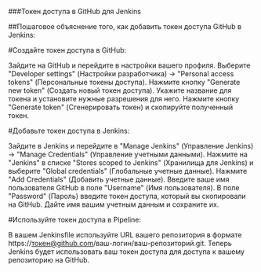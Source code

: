 ###Токен доступа в GitHub для Jenkins

##Пошаговое объяснение того, как добавить токен доступа GitHub в Jenkins:

#Создайте токен доступа в GitHub:

Зайдите на GitHub и перейдите в настройки вашего профиля.
Выберите "Developer settings" (Настройки разработчика) -> "Personal access tokens" (Персональные токены доступа).
Нажмите кнопку "Generate new token" (Создать новый токен доступа).
Укажите название для токена и установите нужные разрешения для него.
Нажмите кнопку "Generate token" (Сгенерировать токен) и скопируйте полученный токен.

#Добавьте токен доступа в Jenkins:

Зайдите в Jenkins и перейдите в "Manage Jenkins" (Управление Jenkins) -> "Manage Credentials" (Управление учетными данными).
Нажмите на "Jenkins" в списке "Stores scoped to Jenkins" (Хранилища для Jenkins) и выберите "Global credentials" (Глобальные учетные данные).
Нажмите "Add Credentials" (Добавить учетные данные).
Введите ваше имя пользователя GitHub в поле "Username" (Имя пользователя).
В поле "Password" (Пароль) введите токен доступа, который вы скопировали на GitHub.
Дайте имя вашим учетным данным и сохраните их.

#Используйте токен доступа в Pipeline:

В вашем Jenkinsfile используйте URL вашего репозитория в формате https://токен@github.com/ваш-логин/ваш-репозиторий.git.
Теперь Jenkins будет использовать ваш токен доступа для доступа к вашему репозиторию на GitHub.